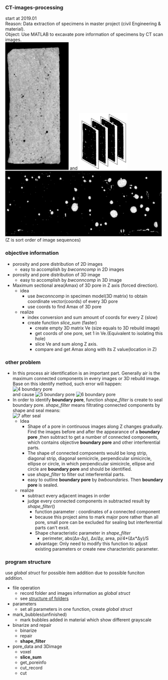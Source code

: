 ### CT-images-processing
start at 2019.01  
Reason: Data extraction of specimens in master project (civil Engineering & material).  
Object: Use MATLAB to excavate pore information of specimens by CT scan images.  
![1 raw image](https://github.com/lbhsgithub/CT-images-processing/blob/master/archived/images/1_raw_image.jpg) and 
![2 image sequences](https://github.com/lbhsgithub/CT-images-processing/blob/master/archived/images/2_image_sequences.png)  
![3 3D rebuild image](https://github.com/lbhsgithub/CT-images-processing/blob/master/archived/images/3_3D_rebuild_image.png)  
(Z is sort order of image sequences)
### objective information
- porosity and pore distribution of 2D images
    - easy to accomplish by  *bwconncomp* in 2D images
- porosity and pore distribution of 3D image
    - easy to accomplish by  *bwconncomp* in 3D image
- Maximum sectional area(Amax) of 3D pore in Z axis (forced direction). 
    - idea
        - use *bwconncomp* in specimen model(3D matrix) to obtain coordinate vector(coords) of every 3D pore
        - use coords to find Amax of 3D pore
    - realize
        - index conversion and sum amount of coords for every Z (slow)
        - create function *slice_sum* (faster)
            - create empty 3D matrix Ve (size equals to 3D rebuild image)
            - get coords of one pore, set 1 in Ve.(Equivalent to isolating this hole)
            - slice Ve and sum along Z axis.
            - compare and get Amax along with its Z value(location in Z)
### other problem
 - In this process air identification is an important part. 
 Generally air is the maximum connected components in every images or 3D rebuild image.
Base on this identify method, such error will happen:   
![4 boundary pore](https://github.com/lbhsgithub/CT-images-processing/blob/master/archived/images/4.png)  
and cause
![5 boundary pore](https://github.com/lbhsgithub/CT-images-processing/blob/master/archived/images/4.png)
![6 boundary pore](https://github.com/lbhsgithub/CT-images-processing/blob/master/archived/images/4.png)
 - In order to identify **boundary pore**, function *shape_filter* is create to seal boundary pore. *shape_filter* means filtrating connected components by shape and 
 seal means:  
![7 after seal](https://github.com/lbhsgithub/CT-images-processing/blob/master/archived/images/7)
     - Idea 
        - Shape of a pore in continuous images along Z changes gradually. Find the images before and after the appearance of a **boundary pore** ,then subtract to get a number of connected components, which contains objective **boundary pore** and other interferential parts.
        - The shape of connected components would be long strip, diagonal strip, diagonal semicircle, perpendicular simicircle, ellipse or circle, in which perpendicular simicircle, ellipse and circle are **boundary pore** and should be identified.
        - use *shape_filter* to filter out interferential parts.
        - easy to outline **boundary pore** by *bwboundaries*. Then **boundary pore** is sealed.
    - realize
        - subtract every adjacent images in order
        - judge every connected components in subtracted result by *shape_filter*()
            - function parameter : coordinates of a connected component
            - because this project aims to mark major pore rather than all pore, small pore can be excluded for sealing but interferential parts can't exsit.
            - Shape characteristic parameter in *shape_filter*
                - perimeter, abs(Δx-Δy), Δx/Δy, area, pi/4*(Δx*Δy)/S
            - advantage: Only need to modify this function to adjust existing parameters or create new characteristic parameter.
### program structure
use *global struct* for possible item addition due to possible funciton addition.
- file operation
    - record folder and images information as *global struct*
    - see [structure of folders](https://note.youdao.com/)
- parameters
    - set all parameters in one function, create *global struct*
- mark_bubbles(unfinished)
    - mark bubbles added in material which show different grayscale
- binarize and repair
    - binarize
    - repair
    - **shape_filter**
- pore_data and 3Dimage
    - voxel
    - **slice_sum**
    - get_poreinfo
    - cut_record
    - cut

